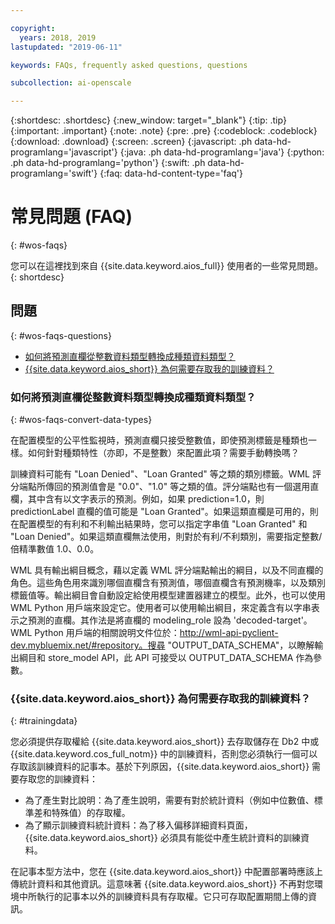 ```yaml
---

copyright:
  years: 2018, 2019
lastupdated: "2019-06-11"

keywords: FAQs, frequently asked questions, questions

subcollection: ai-openscale

---
```


{:shortdesc: .shortdesc}
{:new_window: target="_blank"}
{:tip: .tip}
{:important: .important}
{:note: .note}
{:pre: .pre}
{:codeblock: .codeblock}
{:download: .download}
{:screen: .screen}
{:javascript: .ph data-hd-programlang='javascript'}
{:java: .ph data-hd-programlang='java'}
{:python: .ph data-hd-programlang='python'}
{:swift: .ph data-hd-programlang='swift'}
{:faq: data-hd-content-type='faq'}

# 常見問題 (FAQ)
{: #wos-faqs}

您可以在這裡找到來自 {{site.data.keyword.aios_full}} 使用者的一些常見問題。
{: shortdesc}

## 問題
{: #wos-faqs-questions}

- [如何將預測直欄從整數資料類型轉換成種類資料類型？](#wos-faqs-convert-data-types)
- [{{site.data.keyword.aios_short}} 為何需要存取我的訓練資料？](#trainingdata)

### 如何將預測直欄從整數資料類型轉換成種類資料類型？
{: #wos-faqs-convert-data-types}

在配置模型的公平性監視時，預測直欄只接受整數值，即使預測標籤是種類也一樣。如何針對種類特性（亦即，不是整數）來配置此項？需要手動轉換嗎？ 

訓練資料可能有 "Loan Denied"、"Loan Granted" 等之類的類別標籤。WML 評分端點所傳回的預測值會是 "0.0"、"1.0" 等之類的值。評分端點也有一個選用直欄，其中含有以文字表示的預測。例如，如果 prediction=1.0，則 predictionLabel 直欄的值可能是 "Loan Granted"。如果這類直欄是可用的，則在配置模型的有利和不利輸出結果時，您可以指定字串值 "Loan Granted" 和 "Loan Denied"。如果這類直欄無法使用，則對於有利/不利類別，需要指定整數/倍精準數值 1.0、0.0。

WML 具有輸出綱目概念，藉以定義 WML 評分端點輸出的綱目，以及不同直欄的角色。這些角色用來識別哪個直欄含有預測值，哪個直欄含有預測機率，以及類別標籤值等。輸出綱目會自動設定給使用模型建置器建立的模型。此外，也可以使用 WML Python 用戶端來設定它。使用者可以使用輸出綱目，來定義含有以字串表示之預測的直欄。其作法是將直欄的 modeling_role 設為 'decoded-target'。WML Python 用戶端的相關說明文件位於：http://wml-api-pyclient-dev.mybluemix.net/#repository。搜尋 "OUTPUT_DATA_SCHEMA"，以瞭解輸出綱目和 store_model API，此 API 可接受以 OUTPUT_DATA_SCHEMA 作為參數。

### {{site.data.keyword.aios_short}} 為何需要存取我的訓練資料？
{: #trainingdata}

您必須提供存取權給 {{site.data.keyword.aios_short}} 去存取儲存在 Db2 中或 {{site.data.keyword.cos_full_notm}} 中的訓練資料，否則您必須執行一個可以存取該訓練資料的記事本。基於下列原因，{{site.data.keyword.aios_short}} 需要存取您的訓練資料：

- 為了產生對比說明：為了產生說明，需要有對於統計資料（例如中位數值、標準差和特殊值）的存取權。
- 為了顯示訓練資料統計資料：為了移入偏移詳細資料頁面，{{site.data.keyword.aios_short}} 必須具有能從中產生統計資料的訓練資料。

<!---
- To compute drift: Training data is required to build the drift detection model.
- To identify and suggest features to monitor for fairness: {{site.data.keyword.aios_short}} needs access to training data to suggest reference and monitored ranges.
--->

在記事本型方法中，您在 {{site.data.keyword.aios_short}} 中配置部署時應該上傳統計資料和其他資訊。這意味著 {{site.data.keyword.aios_short}} 不再對您環境中所執行的記事本以外的訓練資料具有存取權。它只可存取配置期間上傳的資訊。


